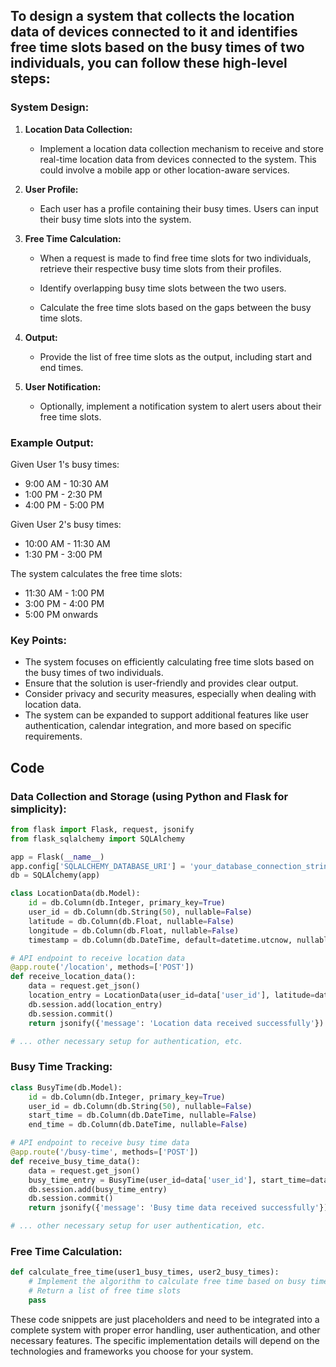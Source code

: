 ## To design a system that collects the location data of devices connected to it and identifies free time slots based on the busy times of two individuals, you can follow these high-level steps:

### System Design:

1. **Location Data Collection:**
   - Implement a location data collection mechanism to receive and store real-time location data from devices connected to the system. This could involve a mobile app or other location-aware services.

2. **User Profile:**
   - Each user has a profile containing their busy times. Users can input their busy time slots into the system.

3. **Free Time Calculation:**
   - When a request is made to find free time slots for two individuals, retrieve their respective busy time slots from their profiles.

   - Identify overlapping busy time slots between the two users.

   - Calculate the free time slots based on the gaps between the busy time slots.

4. **Output:**
   - Provide the list of free time slots as the output, including start and end times.

5. **User Notification:**
   - Optionally, implement a notification system to alert users about their free time slots.

### Example Output:

Given User 1's busy times:
- 9:00 AM - 10:30 AM
- 1:00 PM - 2:30 PM
- 4:00 PM - 5:00 PM

Given User 2's busy times:
- 10:00 AM - 11:30 AM
- 1:30 PM - 3:00 PM

The system calculates the free time slots:
- 11:30 AM - 1:00 PM
- 3:00 PM - 4:00 PM
- 5:00 PM onwards

### Key Points:

- The system focuses on efficiently calculating free time slots based on the busy times of two individuals.
- Ensure that the solution is user-friendly and provides clear output.
- Consider privacy and security measures, especially when dealing with location data.
- The system can be expanded to support additional features like user authentication, calendar integration, and more based on specific requirements.

## Code

### Data Collection and Storage (using Python and Flask for simplicity):

```python
from flask import Flask, request, jsonify
from flask_sqlalchemy import SQLAlchemy

app = Flask(__name__)
app.config['SQLALCHEMY_DATABASE_URI'] = 'your_database_connection_string'
db = SQLAlchemy(app)

class LocationData(db.Model):
    id = db.Column(db.Integer, primary_key=True)
    user_id = db.Column(db.String(50), nullable=False)
    latitude = db.Column(db.Float, nullable=False)
    longitude = db.Column(db.Float, nullable=False)
    timestamp = db.Column(db.DateTime, default=datetime.utcnow, nullable=False)

# API endpoint to receive location data
@app.route('/location', methods=['POST'])
def receive_location_data():
    data = request.get_json()
    location_entry = LocationData(user_id=data['user_id'], latitude=data['latitude'], longitude=data['longitude'])
    db.session.add(location_entry)
    db.session.commit()
    return jsonify({'message': 'Location data received successfully'})

# ... other necessary setup for authentication, etc.
```

### Busy Time Tracking:

```python
class BusyTime(db.Model):
    id = db.Column(db.Integer, primary_key=True)
    user_id = db.Column(db.String(50), nullable=False)
    start_time = db.Column(db.DateTime, nullable=False)
    end_time = db.Column(db.DateTime, nullable=False)

# API endpoint to receive busy time data
@app.route('/busy-time', methods=['POST'])
def receive_busy_time_data():
    data = request.get_json()
    busy_time_entry = BusyTime(user_id=data['user_id'], start_time=data['start_time'], end_time=data['end_time'])
    db.session.add(busy_time_entry)
    db.session.commit()
    return jsonify({'message': 'Busy time data received successfully'})

# ... other necessary setup for user authentication, etc.
```

### Free Time Calculation:

```python
def calculate_free_time(user1_busy_times, user2_busy_times):
    # Implement the algorithm to calculate free time based on busy times
    # Return a list of free time slots
    pass
```

These code snippets are just placeholders and need to be integrated into a complete system with proper error handling, user authentication, and other necessary features. The specific implementation details will depend on the technologies and frameworks you choose for your system.
